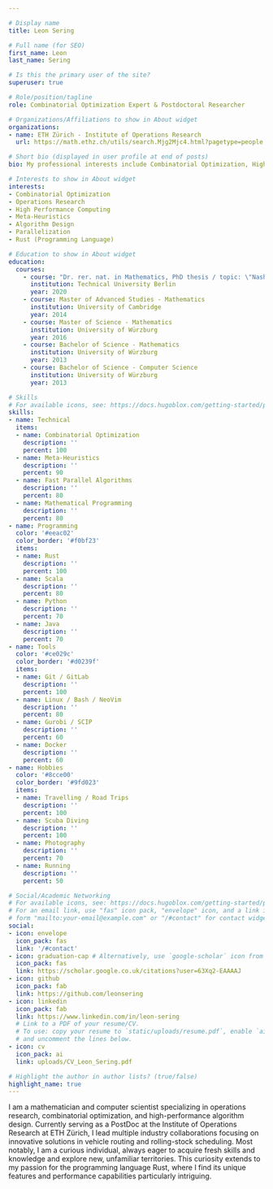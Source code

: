 ```yaml
---

# Display name
title: Leon Sering

# Full name (for SEO)
first_name: Leon
last_name: Sering

# Is this the primary user of the site?
superuser: true

# Role/position/tagline
role: Combinatorial Optimization Expert & Postdoctoral Researcher

# Organizations/Affiliations to show in About widget
organizations:
- name: ETH Zürich - Institute of Operations Research
  url: https://math.ethz.ch/utils/search.Mjg2Mjc4.html?pagetype=people

# Short bio (displayed in user profile at end of posts)
bio: My professional interests include Combinatorial Optimization, High Performance Computing, Meta-Heuristics, and Rust.

# Interests to show in About widget
interests:
- Combinatorial Optimization
- Operations Research
- High Performance Computing
- Meta-Heuristics
- Algorithm Design
- Parallelization
- Rust (Programming Language)

# Education to show in About widget
education:
  courses:
    - course: "Dr. rer. nat. in Mathematics, PhD thesis / topic: \"Nash Flows Over Time\""
      institution: Technical University Berlin
      year: 2020
    - course: Master of Advanced Studies - Mathematics
      institution: University of Cambridge
      year: 2014
    - course: Master of Science - Mathematics
      institution: University of Würzburg
      year: 2016
    - course: Bachelor of Science - Mathematics
      institution: University of Würzburg
      year: 2013
    - course: Bachelor of Science - Computer Science
      institution: University of Würzburg
      year: 2013

# Skills
# For available icons, see: https://docs.hugoblox.com/getting-started/page-builder/#icons
skills:
- name: Technical
  items:
  - name: Combinatorial Optimization
    description: ''
    percent: 100
  - name: Meta-Heuristics
    description: ''
    percent: 90
  - name: Fast Parallel Algorithms
    description: ''
    percent: 80
  - name: Mathematical Programming
    description: ''
    percent: 80
- name: Programming
  color: '#eeac02'
  color_border: '#f0bf23'
  items:
  - name: Rust
    description: ''
    percent: 100
  - name: Scala
    description: ''
    percent: 80
  - name: Python
    description: ''
    percent: 70
  - name: Java 
    description: ''
    percent: 70
- name: Tools
  color: '#ce029c'
  color_border: '#d0239f'
  items:
  - name: Git / GitLab
    description: ''
    percent: 100
  - name: Linux / Bash / NeoVim
    description: ''
    percent: 80
  - name: Gurobi / SCIP
    description: ''
    percent: 60
  - name: Docker
    description: ''
    percent: 60
- name: Hobbies
  color: '#8cce00'
  color_border: '#9fd023'
  items:
  - name: Travelling / Road Trips
    description: ''
    percent: 100
  - name: Scuba Diving
    description: ''
    percent: 100
  - name: Photography
    description: ''
    percent: 70
  - name: Running 
    description: ''
    percent: 50

# Social/Academic Networking
# For available icons, see: https://docs.hugoblox.com/getting-started/page-builder/#icons
# For an email link, use "fas" icon pack, "envelope" icon, and a link in the
# form "mailto:your-email@example.com" or "/#contact" for contact widget.
social:
- icon: envelope
  icon_pack: fas
  link: '/#contact'
- icon: graduation-cap # Alternatively, use `google-scholar` icon from `ai` icon pack
  icon_pack: fas
  link: https://scholar.google.co.uk/citations?user=63Xq2-EAAAAJ
- icon: github
  icon_pack: fab
  link: https://github.com/leonsering
- icon: linkedin
  icon_pack: fab
  link: https://www.linkedin.com/in/leon-sering
  # Link to a PDF of your resume/CV.
  # To use: copy your resume to `static/uploads/resume.pdf`, enable `ai` icons in `params.yaml`,
  # and uncomment the lines below.
- icon: cv
  icon_pack: ai
  link: uploads/CV_Leon_Sering.pdf

# Highlight the author in author lists? (true/false)
highlight_name: true
---
```


I am a mathematician and computer scientist specializing in operations research, combinatorial optimization, and high-performance algorithm design. Currently serving as a PostDoc at the Institute of Operations Research at ETH Zürich, I lead multiple industry collaborations focusing on innovative solutions in vehicle routing and rolling-stock scheduling.
Most notably, I am a curious individual, always eager to acquire fresh skills and knowledge and explore new, unfamiliar territories. This curiosity extends to my passion for the programming language Rust, where I find its unique features and performance capabilities particularly intriguing.
